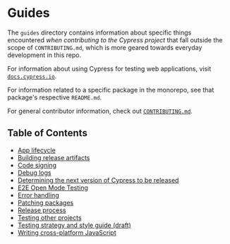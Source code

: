 # Guides

The `guides` directory contains information about specific things encountered *when contributing to the Cypress project* that fall outside the scope of `CONTRIBUTING.md`, which is more geared towards everyday development in this repo.

For information about using Cypress for testing web applications, visit [`docs.cypress.io`](https://docs.cypress.io).

For information related to a specific package in the monorepo, see that package's respective `README.md`.

For general contributor information, check out [`CONTRIBUTING.md`](../CONTRIBUTING.md).

## Table of Contents

* [App lifecycle](./app-lifecycle.md)
* [Building release artifacts](./building-release-artifacts.md)
* [Code signing](./code-signing.md)
* [Debug logs](./debug-logs.md)
* [Determining the next version of Cypress to be released](./next-version.md)
* [E2E Open Mode Testing](./e2e-open-testing.md)
* [Error handling](./error-handling.md)
* [Patching packages](./patch-package.md)
* [Release process](./release-process.md)
* [Testing other projects](./testing-other-projects.md)
* [Testing strategy and style guide (draft)](./testing-strategy-and-styleguide.md)
* [Writing cross-platform JavaScript](./writing-cross-platform-javascript.md)
